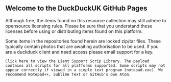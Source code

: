 ## Welcome to the DuckDuckUK GitHub Pages

Although free, the items found on this resource collection may still adhere to opensource licensing rules. Please be sure that you understand these licenses before using or distributing items found on this platform.

Some items in the repositories found herein are locked zip/tar files. These typically contain photos that are awaiting authorisation to be used. If you are a duckduck client and need access please email support for a key.

```
Click here to view the Lient Support Scrip Library. The payload contains all scripts for all platforms supported. Some scripts may not appear correctly if viewed in a simple text program (notepad.exe). We recommend Notepad++, Sublime Text or GitHub's own Atom.
```
